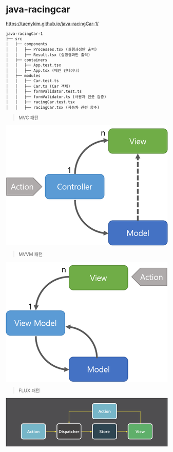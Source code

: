# java-racingcar

https://taenykim.github.io/java-racingCar-1/

```
java-racingCar-1
├── src
│   ├── components
│   │   ├── Processes.tsx (실행과정만 출력)
│   │   ├── Result.tsx (실행결과만 출력)
│   ├── containers
│   │   ├── App.test.tsx
│   │   ├── App.tsx (메인 컨테이너)
│   ├── modules
│   │   ├── Car.test.ts
│   │   ├── Car.ts (Car 객체)
│   │   ├── formValidator.test.ts
│   │   ├── formValidator.ts (사용자 인풋 검증)
│   │   ├── racingCar.test.tsx
│   │   ├── racingCar.tsx (자동차 관련 함수)
```

> MVC 패턴

![](./src/images/mvc.png)

> MVVM 패턴

![](./src/images/mvvm.png)

> FLUX 패턴

![](./src/images/flux.png)
